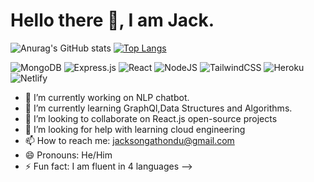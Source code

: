 # Hello there 👋, I am Jack.

![Anurag's GitHub stats](https://github-readme-stats.vercel.app/api?username=luckson1&show_icons=true&theme=radical)
[![Top Langs](https://github-readme-stats.vercel.app/api/top-langs/?username=anuraghazra&layout=compact)](https://github.com/anuraghazra/github-readme-stats)

![MongoDB](https://img.shields.io/badge/MongoDB-%234ea94b.svg?style=for-the-badge&logo=mongodb&logoColor=white)
![Express.js](https://img.shields.io/badge/express.js-%23404d59.svg?style=for-the-badge&logo=express&logoColor=%2361DAFB)
![React](https://img.shields.io/badge/react-%2320232a.svg?style=for-the-badge&logo=react&logoColor=%2361DAFB)
![NodeJS](https://img.shields.io/badge/node.js-6DA55F?style=for-the-badge&logo=node.js&logoColor=white)
![TailwindCSS](https://img.shields.io/badge/tailwindcss-%2338B2AC.svg?style=for-the-badge&logo=tailwind-css&logoColor=white)
![Heroku](https://img.shields.io/badge/heroku-%23430098.svg?style=for-the-badge&logo=heroku&logoColor=white)
![Netlify](https://img.shields.io/badge/netlify-%23000000.svg?style=for-the-badge&logo=netlify&logoColor=#00C7B7)


- 🔭 I’m currently working on NLP chatbot.
- 🌱 I’m currently learning GraphQl,Data Structures and Algorithms.
- 👯 I’m looking to collaborate on React.js open-source projects
- 🤔 I’m looking for help with learning cloud engineering
- 📫 How to reach me: jacksongathondu@gmail.com
- 😄 Pronouns: He/Him
- ⚡ Fun fact: I am fluent in 4 languages
-->
